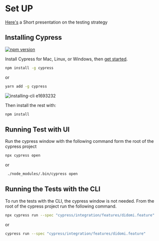 # Set UP

[Here's](https://docs.google.com/presentation/d/1j9HI0-UJyygKpeBgqPLflkeez-voxGuOS9y2txWVbsc/edit?usp=sharing) a Short presentation on the testing strategy

## Installing Cypress

[![npm version](https://badge.fury.io/js/cypress.svg)](https://badge.fury.io/js/cypress)

Install Cypress for Mac, Linux, or Windows, then [get started](https://docs.cypress.io/guides/getting-started/installing-cypress.html).

```bash
npm install -g cypress
```
or
```bash
yarn add -g cypress
```

![installing-cli e1693232](https://user-images.githubusercontent.com/1271364/31740846-7bf607f0-b420-11e7-855f-41c996040d31.gif)

Then install the rest with:
```bash
npm install
```

## Running Test with UI
Run the cypress window with the following command form the root of the cypress project

```bash
npx cypress open
```
or
```bash
 ./node_modules/.bin/cypress open
```

## Running the Tests with the CLI
To run the tests with the CLI, the cypress window is not needed. 
From the root of the cypress project run the following command.

```bash
npx cypress run --spec "cypress/integration/features/didomi.feature"
```
or

```bash
cypress run --spec "cypress/integration/features/didomi.feature"
```

